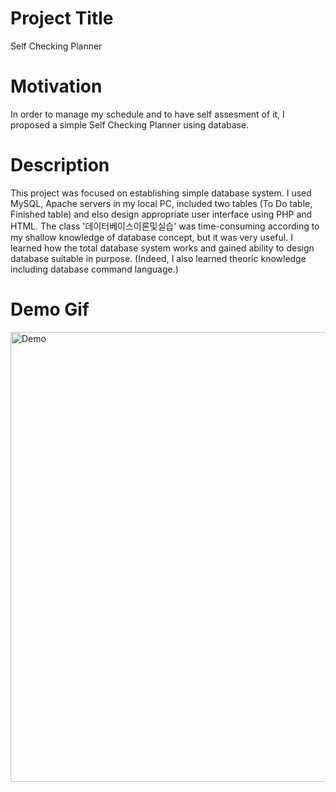 Project Title
==============
Self Checking Planner 

Motivation
===============
In order to manage my schedule and to have self assesment of it, I proposed a simple Self Checking Planner using database. 

Description
===============
This project was focused on establishing simple database system. 
I used MySQL, Apache servers in my local PC, included two tables (To Do table, Finished table) and elso design appropriate user interface using PHP and HTML.
The class '데이터베이스이론및실습' was time-consuming according to my shallow knowledge of database concept, but it was very useful.
I learned how the total database system works and gained ability to design database suitable in purpose. 
(Indeed, I also learned theoric knowledge including database command language.)

Demo Gif
=============

<img width="720" alt="Demo" src="https://user-images.githubusercontent.com/87460971/186945499-22d188fe-7707-444c-833d-78b371d39662.gif">

